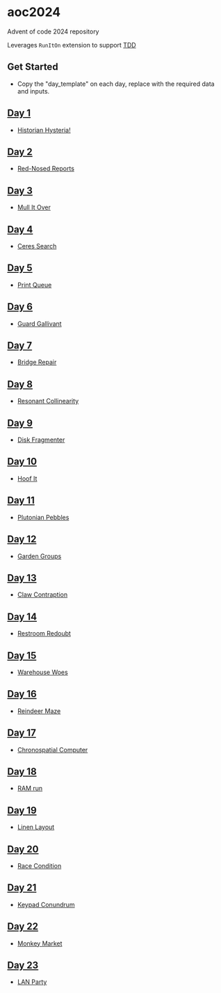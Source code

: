 # aoc2024

Advent of code 2024 repository

Leverages `RunItOn` extension to support [TDD](.vscode/settings.json)

## Get Started

- Copy the "day_template" on each day, replace with the required data and inputs.

## [Day 1](day_01)

- [Historian Hysteria!](https://adventofcode.com/2024/day/1)

## [Day 2](day_02)

- [Red-Nosed Reports](https://adventofcode.com/2024/day/2)

## [Day 3](day_03)

- [Mull It Over](https://adventofcode.com/2024/day/3)

## [Day 4](day_04)

- [Ceres Search](https://adventofcode.com/2024/day/4)

## [Day 5](day_05)

- [Print Queue](https://adventofcode.com/2024/day/5)

## [Day 6](day_06)

- [Guard Gallivant](https://adventofcode.com/2024/day/6)

## [Day 7](day_07)

- [Bridge Repair](https://adventofcode.com/2024/day/7)

## [Day 8](day_08)

- [Resonant Collinearity](https://adventofcode.com/2024/day/8)

## [Day 9](day_09)

- [Disk Fragmenter](https://adventofcode.com/2024/day/9)

## [Day 10](day_10)

- [Hoof It](https://adventofcode.com/2024/day/10)

## [Day 11](day_11)

- [Plutonian Pebbles](https://adventofcode.com/2024/day/11)

## [Day 12](day_12)

- [Garden Groups](https://adventofcode.com/2024/day/12)

## [Day 13](day_13)

- [Claw Contraption](https://adventofcode.com/2024/day/13)

## [Day 14](day_14)

- [Restroom Redoubt](https://adventofcode.com/2024/day/14)

## [Day 15](day_15)

- [Warehouse Woes](https://adventofcode.com/2024/day/15)

## [Day 16](day_16)

- [Reindeer Maze](https://adventofcode.com/2024/day/16)

## [Day 17](day_17)

- [Chronospatial Computer](https://adventofcode.com/2024/day/17)

## [Day 18](day_18)

- [RAM run](https://adventofcode.com/2024/day/18)

## [Day 19](day_19)

- [Linen Layout](https://adventofcode.com/2024/day/19)

## [Day 20](day_20)

- [Race Condition](https://adventofcode.com/2024/day/20)

## [Day 21](day_21)

- [Keypad Conundrum](https://adventofcode.com/2024/day/21)

## [Day 22](day_22)

- [Monkey Market](https://adventofcode.com/2024/day/22)

## [Day 23](day_23)

- [LAN Party](https://adventofcode.com/2024/day/23)
